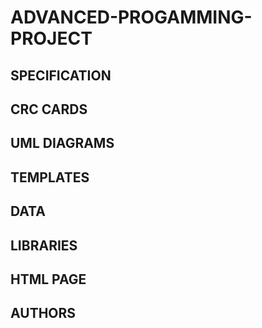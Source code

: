 # ADVANCED-PROGAMMING-PROJECT
 
###

## SPECIFICATION
## CRC CARDS
## UML DIAGRAMS
## TEMPLATES
## DATA
## LIBRARIES
## HTML PAGE
## AUTHORS